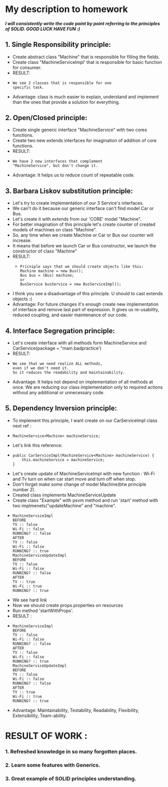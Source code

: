 # My description to homework
##### I will consistently write the code point by point referring to the principles of SOLID. GOOD LUCK HAVE FUN :)
## 1. Single Responsibility principle:
+ Create abstract class "Machine" that is responsible for filling the fields.
+ Create class "MachineServiceImpl' that is responsible for basic function for consumer.
+ RESULT: 
*     We see 2 classes that is responsible for one 
      specific task.
+ Advantage: class is much easier to explain, understand and implement than the ones that provide 
a solution for everything.
## 2. Open/Closed principle:
+ Create single generic interface "MachineService" with two cores functions.
+ Create two new extends interfaces for imagination of addition of core functions.
+ RESULT: 
*     We have 2 new interfaces that complement 
      "MachineService", but don't change it.
+ Advantage: It helps us to reduce count of repeatable code.
## 3. Barbara Liskov substitution principle:
+ Let's try to create implementation of our 3 Service's interfaces.
+ We can't do it because our generic interface can't find model Car or Bus.
+ Let's create it with extends from our 'CORE' model "Machine".
+ For better imagination of this principle let's create counter of created models of machines on class "Machine".
+ So, any time when we create Machine or Car or Bus our counter will increase.
+ It means that before we launch Car or Bus constructor, we launch the constructor of class "Machine"
+ RESULT: 
    *     Pricniple says that we should create objects like this:
          Machine machine = new Bus();
          Bus bus = (Bus) machine;
          or
          BusService busService = new BusServiceImpl();
+ I think you see a disadvantage of this principle. U should to cast extends objects :(  
+ Advantage: For future changes it's enough create new implementation of interface and remove last part of expression.
          It gives us re-usability, reduced coupling, and easier maintenance of our code.
    
## 4. Interface Segregation principle:
   - Let's create interface with all methods form MachineService 
   and CarService(package = "main.badpractice')
   - RESULT:
   *     We see that we need realize ALL methods, 
         even if we don't need it.
         So it reduces the readability and maintainability.
   - Advantage: It helps not depend on implementation of all methods at once. We are reducing our class implementation 
   only to required actions without any additional or unnecessary code.
   
       
      
## 5. Dependency Inversion principle:
   - To implement this principle, I want create on our CarServiceImpl class next ref :
   *     MachineService<Machine> machineService;
   - Let's link this reference: 
   *     public CarServiceImpl(MachineService<Machine> machineService) {
             this.machineService = machineService;
         }
   - Let's create update of MachineServiceImpl with new function :
    Wi-Fi and Tv turn on when car start move and turn off when stop.
   - Don't forget make some change of model Machine(btw principle number 2).
   - Created class implements MachineServiceUpdate
   - Create class "Example" with psvm method and run 'start' method with two implmenets("updateMachine" and "machine".
   *     MachineServiceImpl
         BEFORE
         TV :: false
         Wi-Fi :: false
         RUNNING? :: false
         AFTER
         TV :: false
         Wi-Fi :: false
         RUNNING? :: true
         MachineServiceUpdateImpl
         BEFORE
         TV :: false
         Wi-Fi :: false
         RUNNING? :: false
         AFTER
         TV :: true
         Wi-Fi :: true
         RUNNING? :: true
   - We see hard link
   - Now we should create props.properties on resources
   - Run method 'startWithProps'.
   - RESULT :
   *     MachineServiceImpl
         BEFORE
         TV :: false
         Wi-Fi :: false
         RUNNING? :: false
         AFTER
         TV :: false
         Wi-Fi :: false
         RUNNING? :: true
         MachineServiceUpdateImpl
         BEFORE
         TV :: false
         Wi-Fi :: false
         RUNNING? :: false
         AFTER
         TV :: true
         Wi-Fi :: true
         RUNNING? :: true
   - Advantage: Maintainability, Testability, Readability, Flexibility, Extensibility, Team-ability.
   
# RESULT OF WORK :
### 1. Refreshed knowledge in so many forgotten places.
### 2. Learn some features with Generics.
### 3. Great example of SOLID principles understanding.
